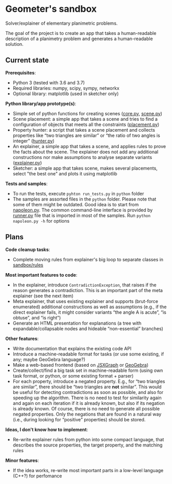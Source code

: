Geometer's sandbox
==================

Solver/explainer of elementary planimetric problems.

The goal of the project is to create an app that takes a human-readable description of a planimetry problem and generates a human-readable solution.

## Current state

**Prerequisites**:

* Python 3 (tested with 3.6 and 3.7)
* Required libraries: numpy, scipy, sympy, networkx
* Optional library: matplotlib (used in sketcher only)

**Python library/app prototype(s)**:

* Simple set of python functions for creating scenes ([core.py](python/sandbox/core.py), [scene.py](python/sandbox/scene.py))
* Scene placement: a simple app that takes a scene and tries to find a configuration of objects that meets all the constraints ([placement.py](python/sandbox/placement.py))
* Property hunter: a script that takes a scene placement and collects properties like “two triangles are similar” or “the ratio of two angles is integer” ([hunter.py](python/sandbox/hunter.py))
* An explainer, a simple app that takes a scene, and applies rules to prove the facts about the scene. The explainer does not add any additional constructions nor make assumptions to analyse separate variants ([explainer.py](python/sandbox/explainer.py))
* Sketcher: a simple app that takes scene, makes several placements, select "the best one" and plots it using matplotlib

**Tests and samples**:

* To run the tests, execute `pyhton run_tests.py` in `python` folder
* The samples are assorted files in the `python` folder. Please note that some of them might be outdated. Good idea is to start from [napoleon.py](python/napoleon.py). The common command-line interface is provided by [runner.py](python/runner.py) file that is imported in most of the samples. Run `python napoleon.py -h` for options

## Plans

**Code cleanup tasks**:

* Complete moving rules from explainer's big loop to separate classes in [sandbox/rules](python/sandbox/rules)

**Most important features to code**:

* In the explainer, introduce `ContradictionException`, that raises if the reason generates a contradiction. This is an important part of the meta explainer (see the next item)
* Meta explainer, that uses existing explainer and supports (brut-force enumerated) additional constructions as well as assumptions (e.g., if the direct explainer fails, it might consider variants “the angle A is acute”, “is obtuse”, and “is right”)
* Generate an HTML presentation for explanations (a tree with expandable/collapsable nodes and hideable “non-essential” branches)

**Other features**:

* Write documentation that explains the existing code API
* Introduce a machine-readable format for tasks (or use some existing, if any; maybe GeoGebra language?)
* Make a web-based frontend (based on [JSXGraph](https://jsxgraph.uni-bayreuth.de/wp/index.html) or [GeoGebra](https://github.com/geogebra/geogebra))
* Create/collect/find a big task set in machine-readable form (using own task format, or python, or some existing format + parser)
* For each property, introduce a negated property. E.g., for “two triangles are similar”, there should be “two triangles are **not** similar”. This would be useful for detecting contradictions as soon as possible, and also for speeding up the algorithm. There is no need to test for similarity again and again on each iteration if it is already known, but also if its negation is already known. Of course, there is no need to generate all possible negated properties. Only the negations that are found in a natural way (i.e., during looking for “positive” properties) should be stored.

**Ideas, I don't know how to implement**:

* Re-write explainer rules from python into some compact language, that describes the source properties, the target property, and the matching rules

**Minor features**:

* If the idea works, re-write most important parts in a low-level language (C++?) for perfomance
